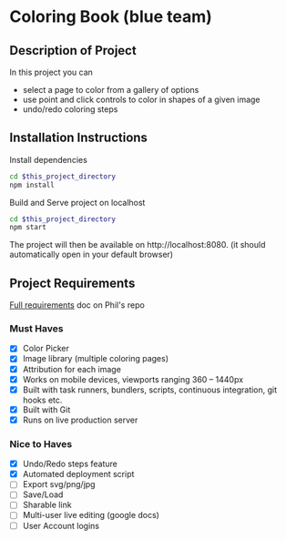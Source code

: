 # Coloring Book (blue team)

## Description of Project

In this project you can

-   select a page to color from a gallery of options
-   use point and click controls to color in shapes of a given image
-   undo/redo coloring steps

## Installation Instructions

Install dependencies

```bash
cd $this_project_directory
npm install
```

Build and Serve project on localhost

```bash
cd $this_project_directory
npm start
```

The project will then be available on http://localhost:8080. (it should automatically open in your default browser)

## Project Requirements

[Full requirements](https://github.com/philsinatra/IDM-T380/blob/master/docs/project.md) doc on Phil's repo

### Must Haves

-   [x] Color Picker
-   [x] Image library (multiple coloring pages)
-   [x] Attribution for each image
-   [x] Works on mobile devices, viewports ranging 360 – 1440px
-   [x] Built with task runners, bundlers, scripts, continuous integration, git hooks etc.
-   [x] Built with Git
-   [x] Runs on live production server

### Nice to Haves

-   [x] Undo/Redo steps feature
-   [x] Automated deployment script
-   [ ] Export svg/png/jpg
-   [ ] Save/Load
-   [ ] Sharable link
-   [ ] Multi-user live editing (google docs)
-   [ ] User Account logins
